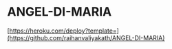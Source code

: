 # ANGEL-DI-MARIA



[https://heroku.com/deploy?template=](https://github.com/raihanvaliyakath/ANGEL-DI-MARIA)
